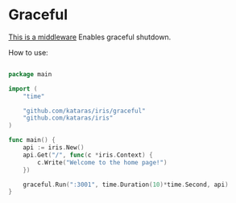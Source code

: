 # Graceful

[This is a middleware](https://github.com/kataras/iris/tree/development/middleware/graceful)
Enables graceful shutdown.



How to use:

```go

package main

import (
	"time"

	"github.com/kataras/iris/graceful"
	"github.com/kataras/iris"
)

func main() {
	api := iris.New()
	api.Get("/", func(c *iris.Context) {
		c.Write("Welcome to the home page!")
	})

	graceful.Run(":3001", time.Duration(10)*time.Second, api)
}


```